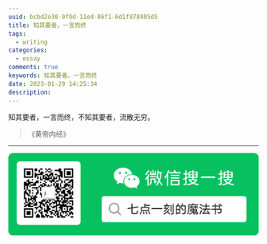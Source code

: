```yaml
---
uuid: bcbd2e30-9f9d-11ed-86f1-6d1f878405d5
title: 知其要者，一言而终
tags:
  - writing
categories:
  - essay
comments: true
keywords: 知其要者，一言而终
date: 2023-01-29 14:25:34
description:
---
```


<!--more-->
<!-- 1. 发布前：删除草稿的 uuid -->
<!-- 2. 发布后：补充tag，category -->



知其要者，一言而终，不知其要者，流散无穷。

> 《黄帝内经》






---
![20200131220947.png](images/leunggeorge.github.io-image-9.png)
